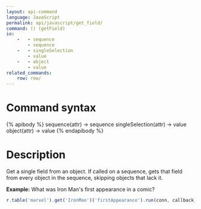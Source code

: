```yaml
---
layout: api-command
language: JavaScript
permalink: api/javascript/get_field/
command: () (getField)
io:
    -   - sequence
        - sequence
    -   - singleSelection
        - value
    -   - object
        - value
related_commands:
    row: row/
---
```


# Command syntax #

{% apibody %}
sequence(attr) &rarr; sequence
singleSelection(attr) &rarr; value
object(attr) &rarr; value
{% endapibody %}

# Description #

Get a single field from an object. If called on a sequence, gets that field from every
object in the sequence, skipping objects that lack it.

__Example:__ What was Iron Man's first appearance in a comic?

```js
r.table('marvel').get('IronMan')('firstAppearance').run(conn, callback)
```


